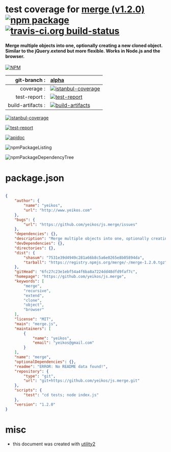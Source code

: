 # test coverage for  [merge (v1.2.0)](https://github.com/yeikos/js.merge)  [![npm package](https://img.shields.io/npm/v/npmtest-merge.svg?style=flat-square)](https://www.npmjs.org/package/npmtest-merge) [![travis-ci.org build-status](https://api.travis-ci.org/npmtest/node-npmtest-merge.svg)](https://travis-ci.org/npmtest/node-npmtest-merge)
#### Merge multiple objects into one, optionally creating a new cloned object. Similar to the jQuery.extend but more flexible. Works in Node.js and the browser.

[![NPM](https://nodei.co/npm/merge.png?downloads=true)](https://www.npmjs.com/package/merge)

| git-branch : | [alpha](https://github.com/npmtest/node-npmtest-merge/tree/alpha)|
|--:|:--|
| coverage : | [![istanbul-coverage](https://npmtest.github.io/node-npmtest-merge/build/coverage.badge.svg)](https://npmtest.github.io/node-npmtest-merge/build/coverage.html/index.html)|
| test-report : | [![test-report](https://npmtest.github.io/node-npmtest-merge/build/test-report.badge.svg)](https://npmtest.github.io/node-npmtest-merge/build/test-report.html)|
| build-artifacts : | [![build-artifacts](https://npmtest.github.io/node-npmtest-merge/glyphicons_144_folder_open.png)](https://github.com/npmtest/node-npmtest-merge/tree/gh-pages/build)|

[![istanbul-coverage](https://npmtest.github.io/node-npmtest-merge/build/screenCapture.buildCustomOrg.browser.coverage.html.png)](https://npmtest.github.io/node-npmtest-merge/build/coverage.html/index.html)

[![test-report](https://npmtest.github.io/node-npmtest-merge/build/screenCapture.buildCustomOrg.browser.%252Fhome%252Ftravis%252Fbuild%252Fnpmtest%252Fnode-npmtest-merge%252Ftmp%252Fbuild%252Ftest-report.html.png)](https://npmtest.github.io/node-npmtest-merge/build/test-report.html)

[![apidoc](https://npmdoc.github.io/node-npmdoc-merge/build/screenCapture.buildApidoc.browser.%252Fhome%252Ftravis%252Fbuild%252Fnpmdoc%252Fnode-npmdoc-merge%252Ftmp%252Fbuild%252Fapidoc.html.png)](https://npmdoc.github.io/node-npmdoc-merge/build/apidoc.html)

![npmPackageListing](https://npmtest.github.io/node-npmtest-merge/build/screenCapture.npmPackageListing.svg)

![npmPackageDependencyTree](https://npmtest.github.io/node-npmtest-merge/build/screenCapture.npmPackageDependencyTree.svg)



# package.json

```json

{
    "author": {
        "name": "yeikos",
        "url": "http://www.yeikos.com"
    },
    "bugs": {
        "url": "https://github.com/yeikos/js.merge/issues"
    },
    "dependencies": {},
    "description": "Merge multiple objects into one, optionally creating a new cloned object. Similar to the jQuery.extend but more flexible. Works in Node.js and the browser.",
    "devDependencies": {},
    "directories": {},
    "dist": {
        "shasum": "7531e39d4949c281a66b8c5a6e0265e8b05894da",
        "tarball": "https://registry.npmjs.org/merge/-/merge-1.2.0.tgz"
    },
    "gitHead": "6fc27c23e1ebf54a4f6ba8a7224dd48dfd9faf7c",
    "homepage": "https://github.com/yeikos/js.merge",
    "keywords": [
        "merge",
        "recursive",
        "extend",
        "clone",
        "object",
        "browser"
    ],
    "license": "MIT",
    "main": "merge.js",
    "maintainers": [
        {
            "name": "yeikos",
            "email": "yeikos@gmail.com"
        }
    ],
    "name": "merge",
    "optionalDependencies": {},
    "readme": "ERROR: No README data found!",
    "repository": {
        "type": "git",
        "url": "git+https://github.com/yeikos/js.merge.git"
    },
    "scripts": {
        "test": "cd tests; node index.js"
    },
    "version": "1.2.0"
}
```



# misc
- this document was created with [utility2](https://github.com/kaizhu256/node-utility2)
